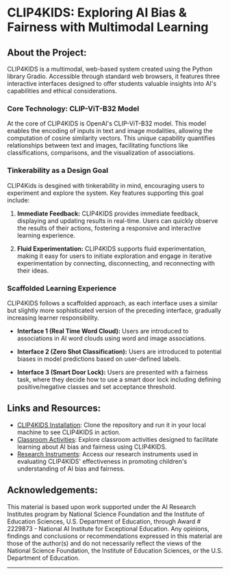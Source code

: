 # CLIP4KIDS: Exploring AI Bias & Fairness with Multimodal Learning

## About the Project:

CLIP4KIDS is a multimodal, web-based system created using the Python library Gradio. Accessible through standard web browsers, it features three interactive interfaces designed to offer students valuable insights into AI's capabilities and ethical considerations.

### Core Technology: CLIP-ViT-B32 Model

At the core of CLIP4KIDS is OpenAI's CLIP-ViT-B32 model. This model enables the encoding of inputs in text and image modalities, allowing the computation of cosine similarity vectors. This unique capability quantifies relationships between text and images, facilitating functions like classifications, comparisons, and the visualization of associations.

### Tinkerability as a Design Goal

CLIP4Kids is desgined with tinkerability in mind, encouraging users to experiment and explore the system. Key features supporting this goal include:

1. **Immediate Feedback:** CLIP4KIDS provides immediate feedback, displaying and updating results in real-time. Users can quickly observe the results of their actions, fostering a responsive and interactive learning experience. 
  
2. **Fluid Experimentation:** CLIP4KIDS supports fluid experimentation, making it easy for users to initiate exploration and engage in iterative experimentation by connecting, disconnecting, and reconnecting with their ideas. 

### Scaffolded Learning Experience

CLIP4KIDS follows a scaffolded approach, as each interface uses a similar but slightly more sophisticated version of the preceding interface, gradually increasing learner responsibility.

- **Interface 1 (Real Time Word Cloud):** Users are introduced to associations in AI  word clouds using word and image associations. 
  
- **Interface 2 (Zero Shot Classification):** Users are introduced to potential biases in model predictions based on user-defined labels. 
  
- **Interface 3 (Smart Door Lock):** Users are presented with a fairness task, where they decide how to use a smart door lock including defining positive/negative classes and set acceptance threshold.


## Links and Resources:

- [CLIP4KIDS Installation](https://github.com/adango26/CLIP4kids_code): Clone the repository and run it in your local machine to see CLIP4KIDS in action.
- [Classroom Activities](https://drive.google.com/drive/folders/1wVzxaT3fJwQ31kl833WNYbxGNl2OSRNA?usp=sharing): Explore classroom activities designed to facilitate learning about AI bias and fairness using CLIP4KIDS.
- [Research Instruments](https://drive.google.com/drive/folders/1ZXy_BY87C2MDOmzaKVnntahRq0IgGvpc?usp=sharing): Access our research instruments used in evaluating CLIP4KIDS' effectiveness in promoting children's understanding of AI bias and fairness.
  

## Acknowledgements:
This material is based upon work supported under the AI Research Institutes program by National Science Foundation and the Institute of Education Sciences, U.S. Department of Education, through Award # 2229873 - National AI Institute for Exceptional Education. Any opinions, findings and conclusions or recommendations expressed in this material are those of the author(s) and do not necessarily reflect the views of the National Science Foundation, the
Institute of Education Sciences, or the U.S. Department of Education.

---


